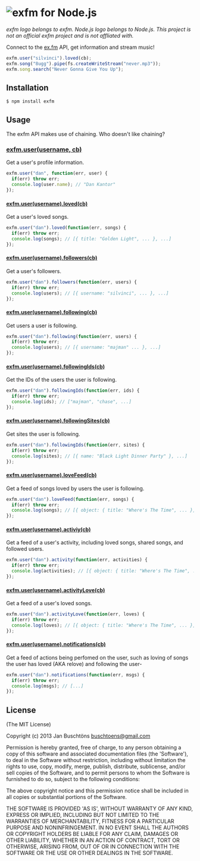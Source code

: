# ![exfm for Node.js](http://i.imgur.com/qDY0wpO.png)
*exfm logo belongs to exfm. Node.js logo belongs to Node.js. This project is not an official exfm project and is not affliated with.*

Connect to the [ex.fm](http://ex.fm/) API, get information and stream music!

```javascript
exfm.user("silvinci").loved(cb);
exfm.song("8ugg").pipe(fs.createWriteStream("never.mp3"));
exfm.song.search("Never Gonna Give You Up");
```


## Installation
```
$ npm install exfm
```

## Usage
The exfm API makes use of chaining. Who doesn't like chaining?

### [exfm.user(username, cb)](http://ex.fm/api#profile)
Get a user's profile information.
```javascript
exfm.user("dan", function(err, user) {
  if(err) throw err;
  console.log(user.name); // "Dan Kantor"
});
```

#### [exfm.user(username).loved(cb)](http://ex.fm/api#loved)
Get a user's loved songs.
```javascript
exfm.user("dan").loved(function(err, songs) {
  if(err) throw err;
  console.log(songs); // [{ title: "Golden Light", ... }, ...]
});
```

#### [exfm.user(username).followers(cb)](http://ex.fm/api#followers)
Get a user's followers.
```javascript
exfm.user("dan").followers(function(err, users) {
  if(err) throw err;
  console.log(users); // [{ username: "silvinci", ... }, ...]
});
```

#### [exfm.user(username).following(cb)](http://ex.fm/api#following)
Get users a user is following.
```javascript
exfm.user("dan").following(function(err, users) {
  if(err) throw err;
  console.log(users); // [{ username: "majman" ... }, ...]
});
```

#### [exfm.user(username).followingIds(cb)](http://ex.fm/api#followingids)
Get the IDs of the users the user is following.
```javascript
exfm.user("dan").followingIds(function(err, ids) {
  if(err) throw err;
  console.log(ids); // ["majman", "chase", ...]
});
```

#### [exfm.user(username).followingSites(cb)](http://ex.fm/api#followedsites)
Get sites the user is following.
```javascript
exfm.user("dan").followingIds(function(err, sites) {
  if(err) throw err;
  console.log(sites); // [{ name: "Black Light Dinner Party" }, ...]
});
```

#### [exfm.user(username).loveFeed(cb)](http://ex.fm/api#feedlove)
Get a feed of songs loved by users the user is following.
```javascript
exfm.user("dan").loveFeed(function(err, songs) {
  if(err) throw err;
  console.log(songs); // [{ object: { title: "Where's The Time", ... }, ... }, ...]
});
```

#### [exfm.user(username).activiy(cb)](http://ex.fm/api#activity)
Get a feed of a user's activity, including loved songs, shared songs, and followed users.
```javascript
exfm.user("dan").activity(function(err, activities) {
  if(err) throw err;
  console.log(activities); // [{ object: { title: "Where's The Time", ... }, ... }, ...]
});
```

#### [exfm.user(username).activityLove(cb)](http://ex.fm/api#activitylove)
Get a feed of a user's loved songs.
```javascript
exfm.user("dan").activityLove(function(err, loves) {
  if(err) throw err;
  console.log(loves); // [{ object: { title: "Where's The Time", ... }, ... }, ...]
});
```

#### [exfm.user(username).notifications(cb)](http://ex.fm/api#notifications)
Get a feed of actions being perfomed on the user, such as loving of songs the user has loved (AKA relove) and following the user-
```javascript
exfm.user("dan").notifications(function(err, msgs) {
  if(err) throw err;
  console.log(msgs); // [...]
});
```

## License
(The MIT License)

Copyright (c) 2013 Jan Buschtöns <buschtoens@gmail.com>

Permission is hereby granted, free of charge, to any person obtaining a copy of this software and associated documentation files (the 'Software'), to deal in the Software without restriction, including without limitation the rights to use, copy, modify, merge, publish, distribute, sublicense, and/or sell copies of the Software, and to permit persons to whom the Software is furnished to do so, subject to the following conditions:

The above copyright notice and this permission notice shall be included in all copies or substantial portions of the Software.

THE SOFTWARE IS PROVIDED 'AS IS', WITHOUT WARRANTY OF ANY KIND, EXPRESS OR IMPLIED, INCLUDING BUT NOT LIMITED TO THE WARRANTIES OF MERCHANTABILITY, FITNESS FOR A PARTICULAR PURPOSE AND NONINFRINGEMENT. IN NO EVENT SHALL THE AUTHORS OR COPYRIGHT HOLDERS BE LIABLE FOR ANY CLAIM, DAMAGES OR OTHER LIABILITY, WHETHER IN AN ACTION OF CONTRACT, TORT OR OTHERWISE, ARISING FROM, OUT OF OR IN CONNECTION WITH THE SOFTWARE OR THE USE OR OTHER DEALINGS IN THE SOFTWARE.